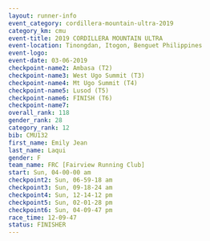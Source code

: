 ```yaml
---
layout: runner-info 
event_category: cordillera-mountain-ultra-2019 
category_km: cmu 
event-title: 2019 CORDILLERA MOUNTAIN ULTRA 
event-location: Tinongdan, Itogon, Benguet Philippines 
event-logo: 
event-date: 03-06-2019 
checkpoint-name2: Ambasa (T2) 
checkpoint-name3: West Ugo Summit (T3) 
checkpoint-name4: Mt Ugo Summit (T4) 
checkpoint-name5: Lusod (T5) 
checkpoint-name6: FINISH (T6) 
checkpoint-name7: 
overall_rank: 118
gender_rank: 28
category_rank: 12
bib: CMU132
first_name: Emily Jean
last_name: Laqui
gender: F
team_name: FRC [Fairview Running Club]
start: Sun, 04-00-00 am
checkpoint2: Sun, 06-59-18 am
checkpoint3: Sun, 09-18-24 am
checkpoint4: Sun, 12-14-12 pm
checkpoint5: Sun, 02-01-28 pm
checkpoint6: Sun, 04-09-47 pm
race_time: 12-09-47
status: FINISHER
---
```

